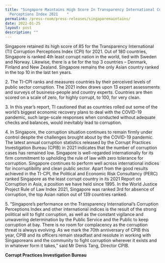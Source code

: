 ```yaml
---
title: "Singapore Maintains High Score In Transparency International Corruption
  Perceptions Index 2021    "
permalink: /press-room/press-releases/singaporemaintains/
date: 2022-01-25
layout: post
description: ""
---
```

Singapore retained its high score of 85 for the Transparency International (TI) Corruption Perceptions Index (CPI) for 2021. Out of 180 countries, Singapore is ranked 4th least corrupt nation in the world, tied with Sweden and Norway. Likewise, there is a tie for the top 3 countries – Denmark, Finland and New Zealand. Singapore remains the only Asian country ranked in the top 10 in the last ten years.

2\.	The TI-CPI ranks and measures countries by their perceived levels of public sector corruption. The 2021 index draws upon 13 expert assessments and surveys of business-people and country experts. Countries are then scored on a scale of zero, for highly corrupt, to 100, for very clean.

3\.	In this year’s report, TI cautioned that as countries rolled out some of the world’s biggest economic recovery plans to deal with the COVID-19 pandemic, such large-scale responses when conducted without adequate checks and balances, would inevitably lead to corruption. 

4\.	 In Singapore, the corruption situation continues to remain firmly under control despite the challenges brought about by the COVID-19 pandemic. The latest annual corruption statistics released by the Corrupt Practices Investigation Bureau (CPIB) in 2021 indicates that the number of corruption cases has remained low. Singapore is well-regarded internationally for its firm commitment to upholding the rule of law with zero tolerance for corruption. Singapore continues to perform well across international indices for incorruptibility and clean public sector. Apart from the good results achieved in the TI-CPI, the Political and Economic Risk Consultancy (PERC) ranked Singapore as the least corrupt country in its 2021 Report on Corruption in Asia, a position we have held since 1995. In the World Justice Project Rule of Law Index 2021, Singapore was ranked 3rd for absence of corruption, the top Asian nation out of 139 countries ranked.

5\.	“Singapore’s performance on the Transparency International’s Corruption Perceptions Index and other international indices is the result of the strong political will to fight corruption, as well as the constant vigilance and unwavering determination by the Public Service and the Public to keep corruption at bay. There is no room for complacency as the corruption threat is always evolving. As we mark the 70th anniversary of CPIB this year, CPIB and its officers remain steadfast and resolute in working with Singaporeans and the community to fight corruption wherever it exists and in whatever form it takes,” said Mr Denis Tang, Director CPIB.

**Corrupt Practices Investigation Bureau**